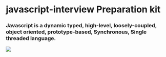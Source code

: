 # javascript-interview Preparation kit

### Javascript is a dynamic typed, high-level, loosely-coupled, object oriented, prototype-based, Synchronous, Single threaded language.

<img target="_blank" src="carbon(3).png">
